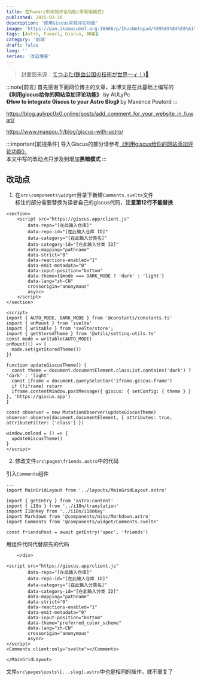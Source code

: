 ```yaml
---
title: 在Fuwari中添加评论功能(带黑暗模式)
published: 2025-02-28
description: '使用Giscus实现评论功能'
image: 'https://pan.ikamusume7.org:16666/p/IkasNotepad/%E9%89%84%E8%A1%80%E5%85%AC%E5%9B%BD%E3%81%AE%E6%8A%80%E8%A1%93%E3%81%8C%E4%B8%96%E7%95%8C%E4%B8%80%E3%82%A3%EF%BC%81.webp?sign=7SRB99n0LUidq3E4vda_--Iv5l6hOhyVdALkkL-L5lU=:0'
tags: [Astro, Fuwari, Giscus, 博客]
category: '前端'
draft: false 
lang: ''
series: '改造博客'
---
```


> 封面图来源：[てつぶた(鉄血公国の技術が世界一ィ！)🔗](https://www.pixiv.net/artworks/66965429)

:::note[前言]
首先感谢下面两位博主的文章，本博文是在此基础上编写的<br>
**《利用giscus给你的网站添加评论功能》** by AULyPc<br>
**《How to integrate Giscus to your Astro Blog》** by Maxence Poutord
:::

https://blog.aulypc0x0.online/posts/add_comment_for_your_website_in_fuwari/

https://www.maxpou.fr/blog/giscus-with-astro/

:::important[前提条件]
导入Giscus的部分请参考[《利用giscus给你的网站添加评论功能》](https://blog.aulypc0x0.online/posts/add_comment_for_your_website_in_fuwari/)<br>
本文中写的改动点只涉及到增加**黑暗模式**
:::

## 改动点

1. 在`src\components\widget`目录下新建`Comments.svelte`文件<br>
标注的部分需要替换为读者自己的giscus代码，**注意第12行不能替换**
```svelte title="src\components\widget\Comments.svelte" {2-11, 13-16}
<section>
    <script src="https://giscus.app/client.js"
        data-repo="[在此输入仓库]"
        data-repo-id="[在此输入仓库 ID]"
        data-category="[在此输入分类名]"
        data-category-id="[在此输入分类 ID]"
        data-mapping="pathname"
        data-strict="0"
        data-reactions-enabled="1"
        data-emit-metadata="0"
        data-input-position="bottom"
        data-theme={$mode === DARK_MODE ? 'dark' : 'light'}
        data-lang="zh-CN"
        crossorigin="anonymous"
        async>
    </script>
</section>

<script>
import { AUTO_MODE, DARK_MODE } from '@constants/constants.ts'
import { onMount } from 'svelte'
import { writable } from 'svelte/store';
import { getStoredTheme } from '@utils/setting-utils.ts'
const mode = writable(AUTO_MODE)
onMount(() => {
  mode.set(getStoredTheme())
})

function updateGiscusTheme() {
  const theme = document.documentElement.classList.contains('dark') ? 'dark' : 'light'
  const iframe = document.querySelector('iframe.giscus-frame')
  if (!iframe) return
  iframe.contentWindow.postMessage({ giscus: { setConfig: { theme } } }, 'https://giscus.app')
}

const observer = new MutationObserver(updateGiscusTheme)
observer.observe(document.documentElement, { attributes: true, attributeFilter: ['class'] })

window.onload = () => {
  updateGiscusTheme()
}
</script>
```

2. 修改文件`src\pages\friends.astro`中的代码

引入`Comments`组件
```astro title="src\pages\friends.astro" ins={8}
---
import MainGridLayout from '../layouts/MainGridLayout.astro' 

import { getEntry } from 'astro:content'
import { i18n } from '../i18n/translation'
import I18nKey from '../i18n/i18nKey'
import Markdown from '@components/misc/Markdown.astro'
import Comments from '@components/widget/Comments.svelte'

const friendsPost = await getEntry('spec', 'friends')
```
用组件代码代替原先的代码
```astro title="src\pages\friends.astro" ins={18} del={3-17}
    </div>

<script src="https://giscus.app/client.js"
        data-repo="[在此输入仓库]"
        data-repo-id="[在此输入仓库 ID]"
        data-category="[在此输入分类名]"
        data-category-id="[在此输入分类 ID]"
        data-mapping="pathname"
        data-strict="0"
        data-reactions-enabled="1"
        data-emit-metadata="0"
        data-input-position="bottom"
        data-theme="preferred_color_scheme"
        data-lang="zh-CN"
        crossorigin="anonymous"
        async>
</script>
<Comments client:only="svelte"></Comments>

</MainGridLayout>
```

文件`src\pages\posts\[...slug].astro`中也是相同的操作，就不重复了